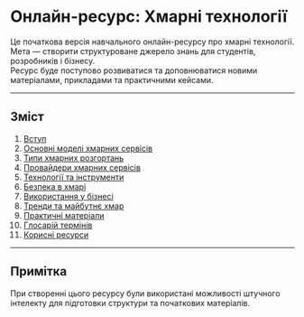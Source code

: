 # Онлайн-ресурс: Хмарні технології

Це початкова версія навчального онлайн-ресурсу про хмарні технології.  
Мета — створити структуроване джерело знань для студентів, розробників і бізнесу.  
Ресурс буде поступово розвиватися та доповнюватися новими матеріалами, прикладами та практичними кейсами.

---

## Зміст

1. [Вступ](docs/01-intro.md)  
2. [Основні моделі хмарних сервісів](docs/02-service-models.md)  
3. [Типи хмарних розгортань](docs/03-deployment-models.md)  
4. [Провайдери хмарних сервісів](docs/04-cloud-providers.md)  
5. [Технології та інструменти](docs/05-technologies-tools.md)  
6. [Безпека в хмарі](docs/06-security.md)  
7. [Використання у бізнесі](docs/07-business-use.md)  
8. [Тренди та майбутнє хмар](docs/08-trends-future.md)  
9. [Практичні матеріали](docs/09-practical.md)  
10. [Глосарій термінів](docs/10-glossary.md)  
11. [Корисні ресурси](docs/11-resources.md)  

---

## Примітка
При створенні цього ресурсу були використані можливості штучного інтелекту для підготовки структури та початкових матеріалів.
